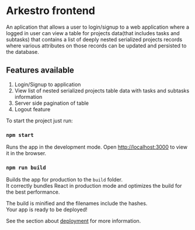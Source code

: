 # Arkestro frontend

An aplication that allows a user to login/signup to a web application where a logged in user can view a table for projects data(that includes tasks and subtasks) that contains a list of deeply nested serialized projects records where various attributes on those records can be updated and persisted to the database.

## Features available
1. Login/Signup to application
2. View list of nested serialized projects table data with tasks and subtasks information
3. Server side pagination of table
4. Logout feature

To start the project just run:

### `npm start`

Runs the app in the development mode.
Open [http://localhost:3000](http://localhost:3000) to view it in the browser.


### `npm run build`

Builds the app for production to the `build` folder.\
It correctly bundles React in production mode and optimizes the build for the best performance.

The build is minified and the filenames include the hashes.\
Your app is ready to be deployed!

See the section about [deployment](https://facebook.github.io/create-react-app/docs/deployment) for more information.